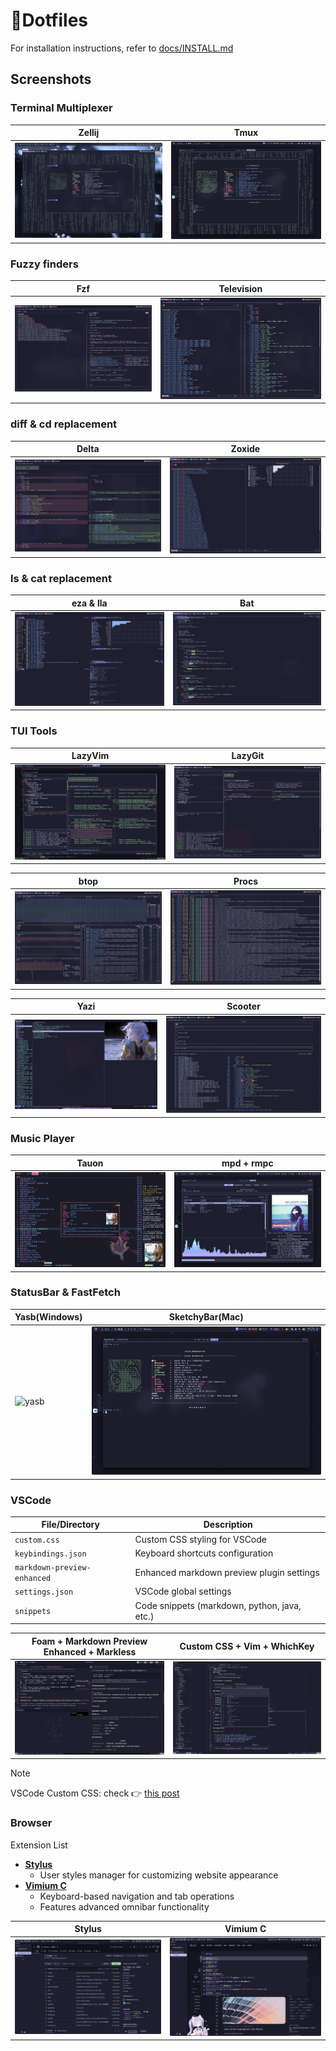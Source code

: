 # 🍚Dotfiles

For installation instructions, refer to [docs/INSTALL.md](docs/INSTALL.md)

## Screenshots

### Terminal Multiplexer

|            Zellij             |           Tmux            |
| :---------------------------: | :-----------------------: |
| ![zellij](assets/zellij.webp) | ![Tmux](assets/tmux.webp) |

### Fuzzy finders

|           Fzf           |              Television               |
| :---------------------: | :-----------------------------------: |
| ![Fzf](assets/fzf.webp) | ![Television](assets/television.webp) |

### diff & cd replacement

|            Delta            |            Zoxide             |
| :-------------------------: | :---------------------------: |
| ![Delta](assets/delta.webp) | ![Zoxide](assets/zoxide.webp) |

### ls & cat replacement

|          eza & lla          |           Bat           |
| :-------------------------: | :---------------------: |
| ![eza](assets/eza_lla.webp) | ![Bat](assets/bat.webp) |

### TUI Tools

|           LazyVim            |             LazyGit             |
| :--------------------------: | :-----------------------------: |
| ![LazyVim](assets/nvim.webp) | ![LazyGit](assets/lazygit.webp) |

|           btop            |            Procs            |
| :-----------------------: | :-------------------------: |
| ![btop](assets/btop.webp) | ![Procs](assets/procs.webp) |

|           Yazi            |             Scooter             |
| :-----------------------: | :-----------------------------: |
| ![Yazi](assets/yazi.webp) | ![Scooter](assets/scooter.webp) |

### Music Player

|            Tauon            | mpd + rmpc               |
| :-------------------------: | ------------------------ |
| ![tauon](assets/tauon.webp) | ![mpd](assets/rmpc.webp) |

### StatusBar & FastFetch

| Yasb(Windows)             | SketchyBar(Mac)                       |
| ------------------------- | ------------------------------------- |
| ![yasb](assets/yasb.webp) | ![sketchybar](assets/sketchybar.webp) |

### VSCode

| File/Directory              | Description                                  |
| --------------------------- | -------------------------------------------- |
| `custom.css`                | Custom CSS styling for VSCode                |
| `keybindings.json`          | Keyboard shortcuts configuration             |
| `markdown-preview-enhanced` | Enhanced markdown preview plugin settings    |
| `settings.json`             | VSCode global settings                       |
| `snippets`                  | Code snippets (markdown, python, java, etc.) |

| Foam + Markdown Preview Enhanced + Markless |    Custom CSS + Vim + WhichKey     |
| :-----------------------------------------: | :--------------------------------: |
|       ![Markdown](assets/vsc_md.webp)       | ![WhichKey](assets/which-key.webp) |

> [!NOTE]
>
> VSCode Custom CSS: check 👉 [this post](https://vluv.space/custom_vscode_css/)

### Browser

Extension List

- [**Stylus**](https://add0n.com/stylus.html)
  - User styles manager for customizing website appearance
- [**Vimium C**](https://github.com/gdh1995/vimium-c)
  - Keyboard-based navigation and tab operations
  - Features advanced omnibar functionality

|                Stylus                |             Vimium C              |
| :----------------------------------: | :-------------------------------: |
| ![Stylus Github](assets/stylus.webp) | ![vimium-c](assets/vimium_c.webp) |
